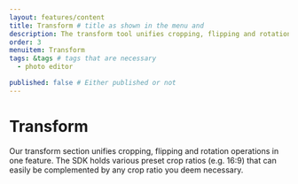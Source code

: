 ```yaml
---
layout: features/content
title: Transform # title as shown in the menu and 
description: The transform tool unifies cropping, flipping and rotation operations. Learn how to complement the library with any custom ratio your use case requires.
order: 3
menuitem: Transform
tags: &tags # tags that are necessary
  - photo editor 

published: false # Either published or not 
---
```

# Transform

Our transform section unifies cropping, flipping and rotation operations in one feature. The SDK holds various preset crop ratios (e.g. 16:9) that can easily be complemented by any crop ratio you deem necessary.
